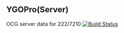 ## YGOPro(Server)
OCG server data for 222/7210
[![Build Status](https://travis-ci.org/purerosefallen/ygopro-7210srv.svg?branch=master)](https://travis-ci.org/purerosefallen/ygopro-7210srv)